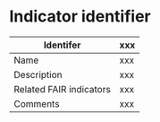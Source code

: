 # Indicator identifier

| Identifer | xxx |
| ----------| --------|
| Name | xxx |
| Description | xxx |
| Related FAIR indicators | xxx |
| Comments | xxx |
